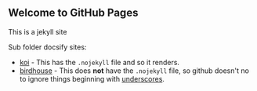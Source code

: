 ## Welcome to GitHub Pages
This is a jekyll site

Sub folder docsify sites:
* [koi](koi/) - This has the `.nojekyll` file and so it renders.
* [birdhouse](birdhouse/) - This does **not** have the `.nojekyll` file, so github doesn't no to ignore things beginning with [underscores](https://docsify.js.org/#/quickstart?id=writing-content).